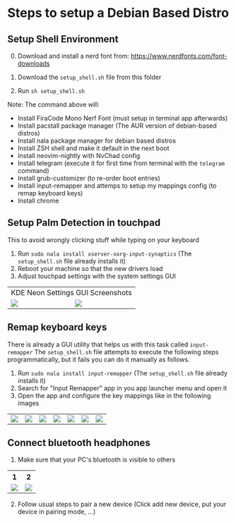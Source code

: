 # Steps to setup a Debian Based Distro

## Setup Shell Environment

0. Download and install a nerd font from: https://www.nerdfonts.com/font-downloads

1. Download the `setup_shell.sh` file from this folder
2. Run `sh setup_shell.sh`

Note: The command above will:
- Install FiraCode Mono Nerf Font (must setup in terminal app afterwards)
- Install pacstall package manager (The AUR version of debian-based distros)
- Install nala package manager for debian based distros
- Install ZSH shell and make it default in the next boot
- Install neovim-nightly with NvChad config
- Install telegram (execute it for first time from terminal with the `telegram` command)
- Install grub-customizer (to re-order boot entries)
- Install input-remapper and attemps to setup my mappings config (to remap keyboard keys)
- Install chrome

## Setup Palm Detection in touchpad

This to avoid wrongly clicking stuff while typing on your keyboard

1. Run `sudo nala install xserver-xorg-input-synaptics` (The `setup_shell.sh` file already installs it)
2. Reboot your machine so that the new drivers load
3. Adjust touchpad settings with the system settings GUI

<table>
<tr><td colspan="2">KDE Neon Settings GUI Screenshots</td></tr>
<tr>
<td>
<img src="https://github.com/searleser97/linux_setup/assets/5056411/41765a5b-c2d6-4300-8080-4dd78dc3563d" />
</td>
<td>
<img src="https://github.com/searleser97/linux_setup/assets/5056411/b5f78820-babb-46ce-b8d5-feb568ac0fa9" />
</td>
</table>

## Remap keyboard keys

There is already a GUI utility that helps us with this task called `input-remapper`
The `setup_shell.sh` file attempts to execute the following steps programmatically, but it fails you can do it manually as follows.

1. Run `sudo nala install input-remapper` (The `setup_shell.sh` file already installs it)
2. Search for "Input Remapper" app in you app launcher menu and open it
3. Open the app and configure the key mappings like in the following images

<table>
<tr>
<td><img src="https://github.com/searleser97/linux_setup/assets/5056411/328371ad-627e-4646-8663-7c3ca2e0d465" /></td>
<td><img src="https://github.com/searleser97/linux_setup/assets/5056411/2870bcaa-6854-459b-afbd-98822fe07d8b" /></td>
<td><img src="https://github.com/searleser97/linux_setup/assets/5056411/544ee27f-bdc1-4286-850f-94b1da6f8b92" /></td>
<td><img src="https://github.com/searleser97/linux_setup/assets/5056411/bebcdb91-ea4f-4959-95a2-651de3100a66" /></td>
<td><img src="https://github.com/searleser97/linux_setup/assets/5056411/72cff501-630a-45fc-a7a9-051a4981b1e6" /></td>
  <td><img src="https://github.com/searleser97/linux_setup/assets/5056411/25ffe456-825e-49ea-bc80-721b3b5da875" /></td>
<td><img src="https://github.com/searleser97/linux_setup/assets/5056411/7e9d2e79-9f9f-4260-8caa-79b9f6522133" /></td>
</tr>
</table>

## Connect bluetooth headphones

1. Make sure that your PC's bluetooth is visible to others
<table>
  <tr>
    <th>1</th><th>2</th>
  </tr>
<tr>
<td><img src="https://github.com/searleser97/linux_setup/assets/5056411/4326a48a-bfd7-4372-bfff-8bf78e27d243" /></td>
  <td><img src="https://github.com/searleser97/linux_setup/assets/5056411/e7e1f63b-26d9-4ee0-9551-ea058dc994cf" /></td>
</tr>
</table>

2. Follow usual steps to pair a new device (Click add new device, put your device in pairing mode, ...)
